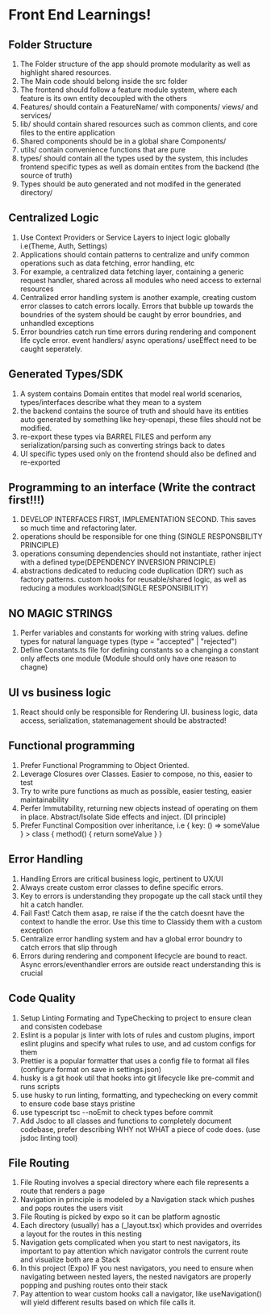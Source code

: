 # Front End Learnings!

## Folder Structure

1. The Folder structure of the app should promote modularity as well as highlight shared resources.
2. The Main code should belong inside the src folder
3. The frontend should follow a feature module system, where each feature is its own entity decoupled with the others
4. Features/ should contain a FeatureName/ with components/ views/ and services/
5. lib/ should contain shared resources such as common clients, and core files to the entire application
6. Shared components should be in a global share Components/
7. utils/ contain convenience functions that are pure
8. types/ should contain all the types used by the system, this includes frontend specific types as well as domain entites from the backend (the source of truth)
9. Types should be auto generated and not modifed in the generated directory/

## Centralized Logic

1. Use Context Providers or Service Layers to inject logic globally i.e(Theme, Auth, Settings)
2. Applications should contain patterns to centralize and unify common operations such as data fetching, error handling, etc
3. For example, a centralized data fetching layer, containing a generic request handler, shared across all modules who need access to external resources
4. Centralized error handling system is another example, creating custom error classes to catch errors locally. Errors that bubble up towards the boundries of the system should be caught by error boundries, and unhandled exceptions
5. Error boundries catch run time errors during rendering and component life cycle error. event handlers/ async operations/ useEffect need to be caught seperately.

## Generated Types/SDK

1. A system contains Domain entites that model real world scenarios, types/interfaces describe what they mean to a system
2. the backend contains the source of truth and should have its entities auto generated by something like hey-openapi, these files should not be modified.
3. re-export these types via BARREL FILES and perform any serialization/parsing such as converting strings back to dates
4. UI specific types used only on the frontend should also be defined and re-exported

## Programming to an interface (Write the contract first!!!)

1. DEVELOP INTERFACES FIRST, IMPLEMENTATION SECOND. This saves so much time and refactoring later.
2. operations should be responsible for one thing (SINGLE RESPONSBILITY PRINCIPLE)
3. operations consuming dependencies should not instantiate, rather inject with a defined type(DEPENDENCY INVERSION PRINCIPLE)
4. abstractions dedicated to reducing code duplication (DRY) such as factory patterns. custom hooks for reusable/shared logic, as well as reducing a modules workload(SINGLE RESPONSIBILITY)

## NO MAGIC STRINGS

1. Perfer variables and constants for working with string values. define types for natural language types (type = "accepted" | "rejected")
2. Define Constants.ts file for defining constants so a changing a constant only affects one module (Module should only have one reason to chagne)

## UI vs business logic

1. React should only be responsible for Rendering UI. business logic, data access, serialization, statemanagement should be abstracted!

## Functional programming

1. Prefer Functional Programming to Object Oriented.
2. Leverage Closures over Classes. Easier to compose, no this, easier to test
3. Try to write pure functions as much as possible, easier testing, easier maintainability
4. Perfer Immutability, returning new objects instead of operating on them in place. Abstract/Isolate Side effects and inject. (DI principle)
5. Prefer Functinal Composition over inheritance, i.e { key: () => someValue } > class { method() { return someValue } }

## Error Handling

1. Handling Errors are critical business logic, pertinent to UX/UI
2. Always create custom error classes to define specific errors.
3. Key to errors is understanding they propogate up the call stack until they hit a catch handler.
4. Fail Fast! Catch them asap, re raise if the the catch doesnt have the context to handle the error. Use this time to Classidy them with a custom exception
5. Centralize error handling system and hav a global error boundry to catch errors that slip through
6. Errors during rendering and component lifecycle are bound to react. Async errors/eventhandler errors are outside react understanding this is crucial

## Code Quality

1. Setup Linting Formating and TypeChecking to project to ensure clean and consisten codebase
2. Eslint is a popular js linter with lots of rules and custom plugins, import eslint plugins and specify what rules to use, and ad custom configs for them
3. Prettier is a popular formatter that uses a config file to format all files (configure format on save in settings.json)
4. husky is a git hook util that hooks into git lifecycle like pre-commit and runs scripts
5. use husky to run linting, formatting, and typechecking on every commit to ensure code base stays pristine
6. use typescript tsc --noEmit to check types before commit
7. Add Jsdoc to all classes and functions to completely document codebase, prefer describing WHY not WHAT a piece of code does. (use jsdoc linting tool)

## File Routing

1. File Routing involves a special directory where each file represents a route that renders a page
2. Navigation in principle is modeled by a Navigation stack which pushes and pops routes the users visit
3. File Routing is picked by expo so it can be platform agnostic
4. Each directory (usually) has a (\_layout.tsx) which provides and overrides a layout for the routes in this nesting
5. Navigation gets complicated when you start to nest navigators, its important to
   pay attention which navigator controls the current route and visualize both are a Stack
6. In this project (Expo) IF you nest navigators, you need to ensure when navigating between nested layers, the nested navigators are properly popping and pushing routes onto their stack
7. Pay attention to wear custom hooks call a navigator, like useNavigation() will yield different results based on which file calls it.
